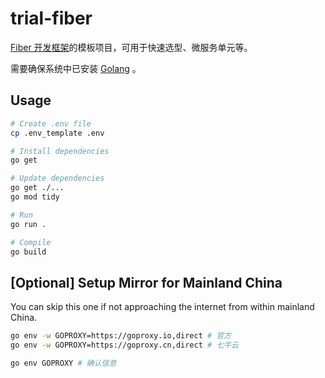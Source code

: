 # trial-fiber

[Fiber 开发框架](https://docs.gofiber.io/)的模板项目，可用于快速选型、微服务单元等。

需要确保系统中已安装 [Golang](https://go.dev/) 。

## Usage

```bash
# Create .env file
cp .env_template .env

# Install dependencies
go get

# Update dependencies
go get ./...
go mod tidy

# Run
go run .

# Compile
go build
```

## [Optional] Setup Mirror for Mainland China

You can skip this one if not approaching the internet from within mainland China.

```bash
go env -w GOPROXY=https://goproxy.io,direct # 官方
go env -w GOPROXY=https://goproxy.cn,direct # 七牛云

go env GOPROXY # 确认信息
```

